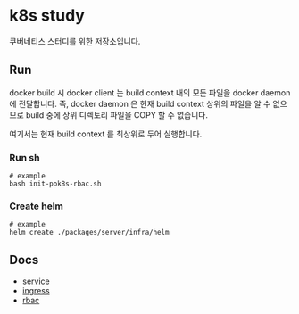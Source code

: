 # k8s study

쿠버네티스 스터디를 위한 저장소입니다.

## Run
docker build 시 docker client 는 build context 내의 모든 파일을 docker daemon 에 전달합니다.
즉, docker daemon 은 현재 build context 상위의 파일을 알 수 없으므로 build 중에 상위 디렉토리 파일을 COPY 할 수 없습니다.

여기서는 현재 build context 를 최상위로 두어 실행합니다.

### Run sh
```
# example
bash init-pok8s-rbac.sh
```

### Create helm
```
# example
helm create ./packages/server/infra/helm
```

## Docs
- [service](./docs/service.md)
- [ingress](./docs/ingress.md)
- [rbac](./docs/rbac.md)
